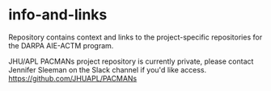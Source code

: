 # info-and-links
Repository contains context and links to the project-specific repositories for the DARPA AIE-ACTM program. 

JHU/APL PACMANs project repository is currently private, please contact Jennifer Sleeman on the Slack channel if you'd like access. 
https://github.com/JHUAPL/PACMANs
